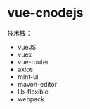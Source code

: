 # vue-cnodejs

技术栈：
- vueJS
- vuex 
- vue-router
- axios 
- mint-ui 
- mavon-editor
- lib-flexible
- webpack


